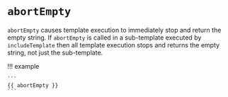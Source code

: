 # `abortEmpty`

`abortEmpty` causes template execution to immediately stop and return the empty
string. If `abortEmpty` is called in a sub-template executed by
`includeTemplate` then all template execution stops and returns the empty
string, not just the sub-template.

!!! example

    ```
    {{ abortEmpty }}
    ```

